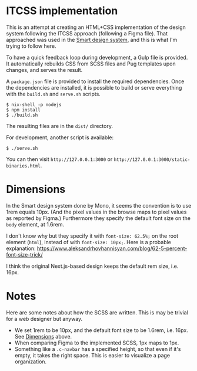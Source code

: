 # ITCSS implementation

This is an attempt at creating an HTML+CSS implementation of the design system
following the ITCSS approach (following a Figma file). That approached was used
in the [Smart design system](https://design.smart.coop/), and this is what I'm
trying to follow here.

To have a quick feedback loop during development, a Gulp file is provided. It
automatically rebuilds CSS from SCSS files and Pug templates upon changes, and
serves the result.

A `package.json` file is provided to install the required dependencies. Once
the dependencies are installed, it is possible to build or serve everything
with the `build.sh` and `serve.sh` scripts.

```
$ nix-shell -p nodejs
$ npm install
$ ./build.sh
```

The resulting files are in the `dist/` directory.

For development, another script is available:

```
$ ./serve.sh
```

You can then visit `http://127.0.0.1:3000` or
`http://127.0.0.1:3000/static-binaries.html`.

# Dimensions

In the Smart design system done by Mono, it seems the convention is to use 1rem
equals 10px. (And the pixel values in the browse maps to pixel values as
reported by Figma.) Furthermore they specify the default font size on the
`body` element, at 1.6rem.

I don't know why but they specify it with `font-size: 62.5%;` on the root
element (`html`), instead of with `font-size: 10px;`. Here is a probable
explanation:
https://www.aleksandrhovhannisyan.com/blog/62-5-percent-font-size-trick/

I think the original Next.js-based design keeps the default rem size, i.e.
16px.

# Notes

Here are some notes about how the SCSS are written. This is may be trivial for
a web designer but anyway.

- We set 1rem to be 10px, and the default font size to be 1.6rem, i.e. 16px.
  See [Dimensions](#Dimensions) above.
- When comparing Figma to the implemented SCSS, 1px maps to 1px.
- Something like a `.c-navbar` has a specified height, so that even if it's
  empty, it takes the right space. This is easier to visualize a page
  organization.
